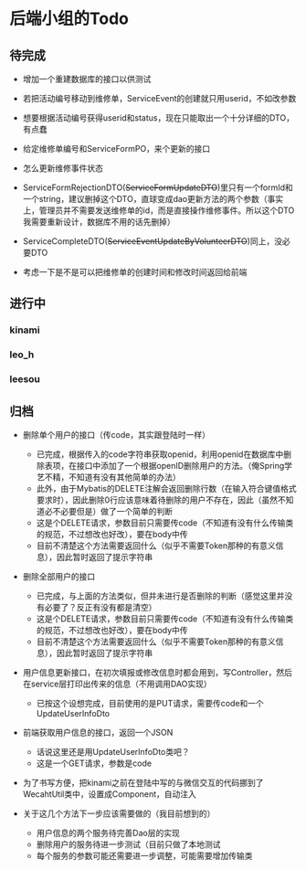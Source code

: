 # 后端小组的Todo

## 待完成

- 增加一个重建数据库的接口以供测试

- 若把活动编号移动到维修单，ServiceEvent的创建就只用userid，不如改参数
  
- 想要根据活动编号获得userid和status，现在只能取出一个十分详细的DTO，有点蠢

- 给定维修单编号和ServiceFormPO，来个更新的接口

- 怎么更新维修事件状态

- ServiceFormRejectionDTO(~~ServiceFormUpdateDTO~~)里只有一个formId和一个string，建议删掉这个DTO，直球变成dao更新方法的两个参数（事实上，管理员并不需要发送维修单的id，而是直接操作维修事件。所以这个DTO我需要重新设计，数据库不用的话先删掉）

- ServiceCompleteDTO(~~ServiceEventUpdateByVolunteerDTO~~)同上，没必要DTO

- 考虑一下是不是可以把维修单的创建时间和修改时间返回给前端

## 进行中

### kinami

### leo_h

### leesou



## 归档
- 删除单个用户的接口（传code，其实跟登陆时一样）
    - 已完成，根据传入的code字符串获取openid，利用openid在数据库中删除表项，在接口中添加了一个根据openID删除用户的方法。（俺Spring学艺不精，不知道有没有其他简单的办法）
    - 此外，由于Mybatis的DELETE注解会返回删除行数（在输入符合键值格式要求时），因此删除0行应该意味着待删除的用户不存在，因此（虽然不知道必不必要但是）做了一个简单的判断
    - 这是个DELETE请求，参数目前只需要传code（不知道有没有什么传输类的规范，不过想改也好改），要在body中传
    - 目前不清楚这个方法需要返回什么（似乎不需要Token那种的有意义信息），因此暂时返回了提示字符串
    
- 删除全部用户的接口
    - 已完成，与上面的方法类似，但并未进行是否删除的判断（感觉这里并没有必要了？反正有没有都是清空）
    - 这是个DELETE请求，参数目前只需要传code（不知道有没有什么传输类的规范，不过想改也好改），要在body中传
    - 目前不清楚这个方法需要返回什么（似乎不需要Token那种的有意义信息），因此暂时返回了提示字符串

- 用户信息更新接口，在初次填报或修改信息时都会用到，写Controller，然后在service层打印出传来的信息（不用调用DAO实现）
    - 已按这个设想完成，目前使用的是PUT请求，需要传code和一个UpdateUserInfoDto
    
- 前端获取用户信息的接口，返回一个JSON
    - 话说这里还是用UpdateUserInfoDto类吧？
    - 这是一个GET请求，参数是code
    
- 为了书写方便，把kinami之前在登陆中写的与微信交互的代码挪到了WecahtUtil类中，设置成Component，自动注入

- 关于这几个方法下一步应该需要做的（我目前想到的）
    - 用户信息的两个服务待完善Dao层的实现
    - 删除用户的服务待进一步测试（目前只做了本地测试
    - 每个服务的参数可能还需要进一步调整，可能需要增加传输类
